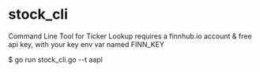 # stock_cli
Command Line Tool for Ticker Lookup requires a finnhub.io account & free api key, with your key env var named FINN_KEY

$ go run stock_cli.go --t aapl

